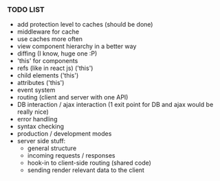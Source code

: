 ### TODO LIST  ###

- add protection level to caches (should be done)
- middleware for cache
- use caches more often
- view component hierarchy in a better way
- diffing (I know, huge one :P)
- 'this' for components
- refs (like in react js) ('this')
- child elements ('this')
- attributes ('this')
- event system
- routing (client and server with one API)
- DB interaction / ajax interaction (1 exit point for DB and ajax would be really nice)
- error handling
- syntax checking
- production / development modes
- server side stuff:
  - general structure
  - incoming requests / responses
  - hook-in to client-side routing (shared code)
  - sending render relevant data to the client
